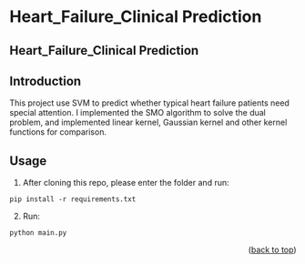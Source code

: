 # Heart_Failure_Clinical Prediction
 <a name="readme-top"></a>

## Heart_Failure_Clinical Prediction



## Introduction

This project use SVM to predict whether typical heart failure patients need special attention. 
I implemented the SMO algorithm to solve the dual problem, and implemented linear kernel, Gaussian kernel and other kernel functions for comparison.

## Usage

1. After cloning this repo, please enter the folder and run:

```shell
pip install -r requirements.txt
```

2. Run:

```shell
python main.py
```

<p align="right">(<a href="#readme-top">back to top</a>)</p>

